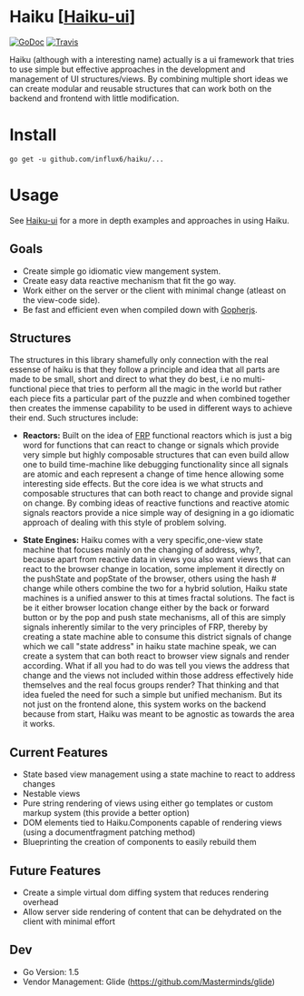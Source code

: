 # Haiku [[Haiku-ui](https://github.com/influx6/haiku-ui)]
[![GoDoc](http://img.shields.io/badge/go-documentation-blue.svg?style=flat-square)](http://godoc.org/github.com/influx6/haiku)
[![Travis](https://travis-ci.org/influx6/haiku.svg?branch=master)](https://travis-ci.org/influx6/haiku)

Haiku (although with a interesting name) actually is a ui framework that tries to use simple but effective approaches in the development and management of UI structures/views. By combining multiple short ideas we can create modular and reusable structures that can work both on the backend and frontend with little modification.

# Install

    go get -u github.com/influx6/haiku/...

# Usage
  See [Haiku-ui](https://github.com/influx6/haiku-ui) for a more in depth examples and approaches in using Haiku.

## Goals
  - Create simple go idiomatic view mangement system.
  - Create easy data reactive mechanism that fit the go way.
  - Work either on the server or the client with minimal change (atleast on the view-code side).
  - Be fast and efficient even when compiled down with [Gopherjs](https://github.com/gopherjs/gopherjs).

## Structures
The structures in this library shamefully only connection with the real essense of haiku is that they follow a principle and idea that all parts are made to be small, short and direct to what they do best, i.e no multi-functional piece that tries to perform all the magic in the world but rather each piece fits a particular part of the puzzle and when combined together then creates the immense capability to be used in different ways to achieve their end. Such structures include:

  - **Reactors:** Built on the idea of [FRP](https://en.wikipedia.org/wiki/FRP) functional reactors which is just a big word for functions that can react to change or signals which provide very simple but highly composable structures that can even build allow one to build time-machine like debugging functionality since all signals are atomic and each represent a change of time hence allowing some interesting side effects. But the core idea is we what structs and composable structures that can both react to change and provide signal on change. By combing ideas of reactive functions and reactive atomic signals reactors provide a nice simple way of designing in a go idiomatic approach of dealing with this style of problem solving.

  - **State Engines:** Haiku comes with a very specific,one-view state machine that focuses mainly on the changing of address, why?, because apart from reactive data in views you also want views that can react to the browser change in location, some implement it directly on the pushState and popState of the browser, others using the hash # change while others combine the two for a hybrid solution, Haiku state machines is a unified answer to this at times fractal solutions. The fact is be it either browser location change either by the back or forward button or by the pop and push state mechanisms, all of this are simply signals inherently similar to the very principles of FRP, thereby by creating a state machine able to consume this district signals of change which we call "state address" in haiku state machine speak, we can create a system that can both react to browser view signals and render according. What if all you had to do was tell you views the address that change and the views not included within those address effectively hide themselves and the real focus groups render? That thinking and that idea fueled the need for such a simple but unified mechanism. But its not just on the frontend alone, this system works on the backend because from start, Haiku was meant to be agnostic as towards the area it works.

## Current Features
  - State based view management using a state machine to react to address changes
  - Nestable views
  - Pure string rendering of views using either go templates or custom markup system (this provide a better option)
  - DOM elements tied to Haiku.Components capable of rendering views (using a documentfragment patching method)
  - Blueprinting the creation of components to easily rebuild them

## Future Features
  - Create a simple virtual dom diffing system that reduces rendering overhead
  - Allow server side rendering of content that can be dehydrated on the client with minimal effort

## Dev
- Go Version: 1.5
- Vendor Management: Glide (https://github.com/Masterminds/glide)
